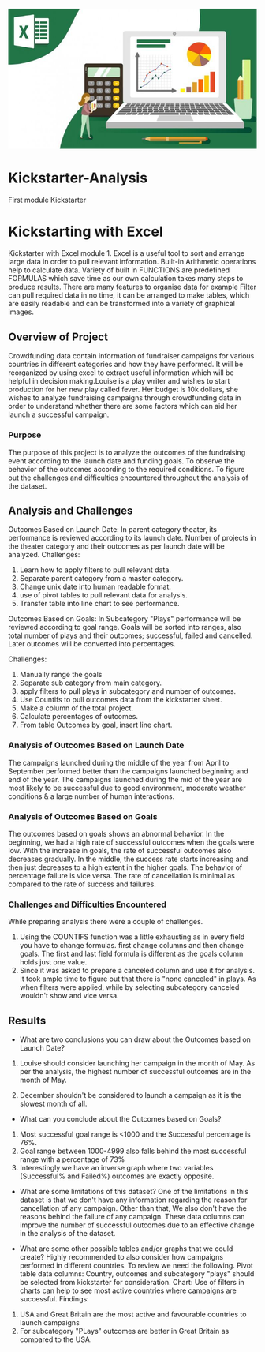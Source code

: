 ![github-small](https://github.com/MonaElahi/Kickstarter-Analysis/blob/8ecde83463804a847b9fd14715cd70c4513d6ea7/Ms%20Excel%20Solution%20by%20Yittbox.jpg)



# Kickstarter-Analysis
First module Kickstarter

# Kickstarting with Excel
Kickstarter with Excel module 1. Excel is a useful tool to sort and arrange large data in order to pull relevant information. Built-in Arithmetic operations help to calculate data. Variety of built in FUNCTIONS are predefined FORMULAS which save time as our own calculation takes many steps to produce results. There are many features to organise data for example Filter can pull required data in no time,  it can be arranged to make tables, which are easily readable and can be transformed into a variety of graphical images.         


## Overview of Project
Crowdfunding data contain information of fundraiser campaigns for various countries in different categories and how they have performed. It will be reorganized by using excel to extract useful information which will be helpful in decision making.Louise is a play writer and wishes to start production for her new play called fever. Her budget is 10k dollars, she wishes to analyze fundraising campaigns through crowdfunding data in order to understand whether there are some factors which can aid her launch a successful campaign. 

### Purpose

The purpose of this project is to analyze the outcomes of the fundraising event according to the launch date and funding goals. To observe the behavior of the outcomes according to the required conditions. To figure out the challenges and difficulties encountered throughout the analysis of the dataset.

## Analysis and Challenges
Outcomes Based on Launch Date:
In parent category theater, its performance is reviewed according to its launch date. Number of projects in the theater category and their outcomes as per launch date will be analyzed.
Challenges: 
1. Learn how to apply filters to pull relevant data. 
2. Separate parent category from a master category.
3. Change unix date into human readable format. 
4. use of pivot tables to pull relevant data for analysis.
5. Transfer table into line chart to see performance. 




Outcomes Based on Goals:
In Subcategory "Plays" performance will be reviewed according to goal range.
Goals will be sorted into ranges, also total number of plays and their outcomes; successful, failed and cancelled. Later outcomes will be converted into percentages.

Challenges:
1. Manually range the goals
2. Separate sub category from main category.
3. apply filters to pull plays in subcategory and number of outcomes.
4. Use Countifs to pull outcomes data from the kickstarter sheet. 
5. Make a column of the total project.  
6. Calculate percentages of outcomes.
7. From table Outcomes by goal, insert line chart. 


### Analysis of Outcomes Based on Launch Date

The campaigns launched during the middle of the year from April to September performed better than the campaigns launched beginning and end of the year.
The campaigns launched during the mid of the year are most likely to be successful due to good environment, moderate weather conditions & a large number of human interactions.  



### Analysis of Outcomes Based on Goals
The outcomes based on goals shows an abnormal behavior. In the beginning, we had a high rate of successful outcomes when the goals were low. With the increase in goals, the rate of successful outcomes also decreases gradually. In the middle, the success rate starts increasing and then just decreases to a high extent in the higher goals. The behavior of percentage failure is vice versa.
The rate of cancellation is minimal as compared to the rate of success and failures.


### Challenges and Difficulties Encountered
While preparing analysis there were a couple of challenges.
1. Using the COUNTIFS function was a little exhausting as in every field you have to change formulas.
first change columns and then change goals. The first and last field formula is different as the goals column holds just one value.
2. Since it was asked to prepare a canceled column and use it for analysis. It took ample time to figure out that there is "none canceled" in plays. As when filters were applied, while by selecting subcategory canceled wouldn't show and vice versa.    

## Results

- What are two conclusions you can draw about the Outcomes based on Launch Date?

1. Louise should consider launching her campaign in the month of May. As per the analysis, the highest number of successful outcomes are in the month of May. 

2. December shouldn't be considered to launch a campaign as it is the slowest month of all.


- What can you conclude about the Outcomes based on Goals?

1. Most successful goal range is <1000 and the Successful percentage is 76%.
2. Goal range between 1000-4999 also falls behind the most successful range with a percentage of 73%
3. Interestingly we have an inverse graph where two variables (Successful% and Failed%) outcomes are exactly opposite.

- What are some limitations of this dataset?
One of the limitations in this dataset is that we don't have any information regarding the reason for cancellation of any campaign. Other than that, We also don't have the reasons behind the failure of any campaign. These data columns can improve the number of successful outcomes due to an effective change in the analysis of the dataset.

- What are some other possible tables and/or graphs that we could create?
Highly recommended to also consider how campaigns performed in different countries. To review we need the following.
Pivot table data columns:
Country, outcomes and subcategory "plays" should be selected from kickstarter for consideration.
Chart:
Use of filters in charts can help to see most active countries where campaigns are successful.
Findings:
1. USA and Great Britain are the most active and favourable countries to launch campaigns 
2. For subcategory "PLays" outcomes are better in Great Britain as compared to the USA.



